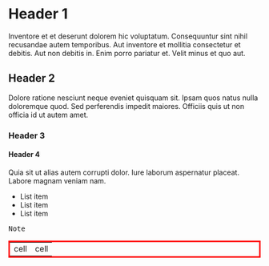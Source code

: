 # Header 1

Inventore et et deserunt dolorem hic voluptatum. Consequuntur sint nihil recusandae autem temporibus. Aut inventore et mollitia consectetur et debitis. Aut non debitis in. Enim porro pariatur et. Velit minus et quo aut.

## Header 2

Dolore ratione nesciunt neque eveniet quisquam sit. Ipsam quos natus nulla doloremque quod. Sed perferendis impedit maiores. Officiis quis ut non officia id ut autem amet.

### Header 3

<div>

#### Header 4

Quia sit ut alias autem corrupti dolor. Iure laborum aspernatur placeat. Labore magnam veniam nam.

- List item
- List item
- List item

</div>

<!-- comment does not render in the wiki -->

<pre>Note</pre>

<table bordercolor=red>
  <tr>
    <td>cell</td>
    <td>cell</td>
  </tr>
</table>
